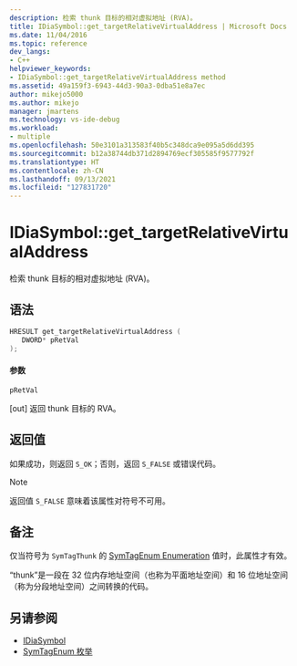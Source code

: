 ```yaml
---
description: 检索 thunk 目标的相对虚拟地址 (RVA)。
title: IDiaSymbol::get_targetRelativeVirtualAddress | Microsoft Docs
ms.date: 11/04/2016
ms.topic: reference
dev_langs:
- C++
helpviewer_keywords:
- IDiaSymbol::get_targetRelativeVirtualAddress method
ms.assetid: 49a159f3-6943-44d3-90a3-0dba51e8a7ec
author: mikejo5000
ms.author: mikejo
manager: jmartens
ms.technology: vs-ide-debug
ms.workload:
- multiple
ms.openlocfilehash: 50e3101a313583f40b5c348dca9e095a5d6dd395
ms.sourcegitcommit: b12a38744db371d2894769ecf305585f9577792f
ms.translationtype: HT
ms.contentlocale: zh-CN
ms.lasthandoff: 09/13/2021
ms.locfileid: "127831720"
---
```

# <a name="idiasymbolget_targetrelativevirtualaddress"></a>IDiaSymbol::get_targetRelativeVirtualAddress
检索 thunk 目标的相对虚拟地址 (RVA)。

## <a name="syntax"></a>语法

```C++
HRESULT get_targetRelativeVirtualAddress ( 
   DWORD* pRetVal
);
```

#### <a name="parameters"></a>参数
 `pRetVal`

[out] 返回 thunk 目标的 RVA。

## <a name="return-value"></a>返回值
 如果成功，则返回 `S_OK`；否则，返回 `S_FALSE` 或错误代码。

> [!NOTE]
> 返回值 `S_FALSE` 意味着该属性对符号不可用。

## <a name="remarks"></a>备注
 仅当符号为 `SymTagThunk` 的 [SymTagEnum Enumeration](../../debugger/debug-interface-access/symtagenum.md) 值时，此属性才有效。

 “thunk”是一段在 32 位内存地址空间（也称为平面地址空间）和 16 位地址空间（称为分段地址空间）之间转换的代码。

## <a name="see-also"></a>另请参阅
- [IDiaSymbol](../../debugger/debug-interface-access/idiasymbol.md)
- [SymTagEnum 枚举](../../debugger/debug-interface-access/symtagenum.md)
